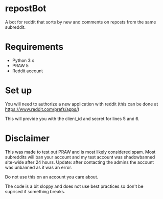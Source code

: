 # repostBot
A bot for reddit that sorts by new and comments on reposts from the same subreddit.

# Requirements
- Python 3.x
- PRAW 5
- Reddit account

# Set up
You will need to authorize a new application with reddit (this can be done at https://www.reddit.com/prefs/apps/)

This will provide you with the client_id and secret for lines 5 and 6.

# Disclaimer
This was made to test out PRAW and is most likely considered spam. Most subreddits will ban your account and my test account was shadowbanned site-wide after 24 hours. Update: after contacting the admins the account was unbanned as it was an error.

Do not use this on an account you care about.

The code is a bit sloppy and does not use best practices so don't be suprised if something breaks.
